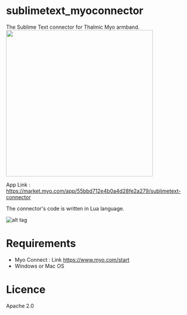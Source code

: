 # sublimetext_myoconnector
The Sublime Text connector for Thalmic Myo armband.             <img src="https://uwaterloo.ca/mechanical-mechatronics-engineering/sites/ca.mechanical-mechatronics-engineering/files/uploads/images/thamliclabs.png" width="400">

App Link : https://market.myo.com/app/55bbd712e4b0a4d28fe2a279/sublimetext-connector

The connector's code is written in Lua language.

![alt tag](https://packagecontrol.io/readmes/img/b6da1854601a9ad66077bf93565562719ee30ce9.gif)

# Requirements
* Myo Connect : Link https://www.myo.com/start
* Windows or Mac OS

# Licence
 Apache 2.0

